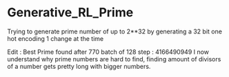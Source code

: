 # Generative_RL_Prime
Trying to generate prime number of up to 2**32 by generating a 32 bit one hot encoding 1 change at the time

Edit : Best Prime found after 770 batch of 128 step : 4166490949
      I now understand why prime numbers are hard to find, finding amount of divisors of a number gets pretty long with bigger numbers.
